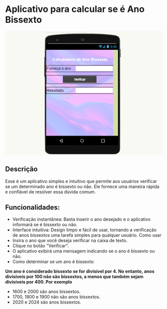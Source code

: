 # Aplicativo para calcular se é Ano Bissexto

![](AnoBissexto_app.png)

## Descrição
Esse é um aplicativo simples e intuitivo que permite aos usuários verificar se um determinado ano é bissexto ou não. Ele fornece uma maneira rápida e confiável de resolver essa dúvida comum.

## Funcionalidades:
- Verificação instantânea: Basta inserir o ano desejado e o aplicativo informará se é bissexto ou não.
- Interface intuitiva: Design limpo e fácil de usar, tornando a verificação de anos bissextos uma tarefa simples para qualquer usuário.
Como usar
- Insira o ano que você deseja verificar na caixa de texto.
- Clique no botão "Verificar".
- O aplicativo exibirá uma mensagem indicando se o ano é bissexto ou não.
- Como determinar se um ano é bissexto:

**Um ano é considerado bissexto se for divisível por 4. No entanto, anos divisíveis por 100 não são bissextos, a menos que também sejam divisíveis por 400. Por exemplo**

- 1600 e 2000 são anos bissextos.
- 1700, 1800 e 1900 não são anos bissextos.
- 2020 e 2024 são anos bissextos.
